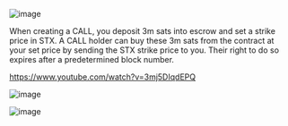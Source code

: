 ![image](https://github.com/Rapha-btc/fountain-blue/assets/6700158/8652cb6e-40c2-4334-babe-9f03c9b8ade3)

When creating a CALL, you deposit 3m sats into escrow and set a strike price in STX.
A CALL holder can buy these 3m sats from the contract at your set price by sending the STX strike price to you. Their right to do so expires after a predetermined block number.

https://www.youtube.com/watch?v=3mj5DIqdEPQ

![image](https://github.com/Rapha-btc/fountain-blue/assets/6700158/8c905a11-a1ae-4616-b257-b0183c81b21c)

![image](https://github.com/Rapha-btc/fountain-blue/assets/6700158/3dd522d8-3f39-41be-bae1-cf5a939ae00f)
